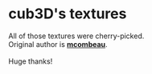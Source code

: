 # cub3D's textures
All of those textures were cherry-picked.
<br>
Original author is **[mcombeau](https://github.com/mcombeau)**.
<br>
<br>
Huge thanks!
